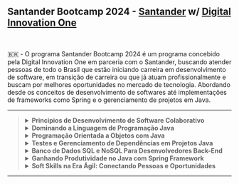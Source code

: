 ## Santander Bootcamp 2024 - [Santander](https://www.santanderopenacademy.com/) w/ [Digital Innovation One](https://www.dio.me/)

<br>

:brazil: - O programa Santander Bootcamp 2024 é um programa concebido pela Digital Innovation One em parceria com o Santander, buscando atender pessoas de todo o Brasil que estão iniciando carreira em desenvolvimento de software, em transição de carreira ou que já atuam profissionalmente e buscam por melhores oportunidades no mercado de tecnologia. Abordando desde os conceitos de desenvolvimento de softwares até implementações de frameworks como Spring e o gerenciamento de projetos em Java.
<br>

----

<blockquote>
<details>
  <summary><strong>Principios de Desenvolvimento de Software Colaborativo</strong></summary><br />
    
  - [x] Bootcamps DIO: Educação Gratuita e Empregabilidade Juntas!
  - [x] Introdução à Plataforma Java
  - [x] Versionamento de Código com Git e GitHub
  - [x] Desafios de Projetos: Crie Um Portfólio Vencedor
  - [x] <b>Desafio</b> : Contribuindo em um Projeto Open Source no GitHub
  - [x] Aula Inaugural: Bootcamp Santander
 
    <br />
</details>
 <details>
  <summary><strong>Dominando a Linguagem de Programação Java</strong></summary><br />

  - [x] Ambiente de Desenvolvimento Java
  - [x] Aprendendo a Sintaxe Java
  - [ ] [<b>Desafio de Projeto</b> : Simulando Uma Conta Bancária Através do Terminal](https://github.com/VitorFran1337/dio-santander)
  - [x] Introdução e Estruturas Condicionais com Java
  - [x] Estruturas de Repetição Java
  - [x] Java e Tratamento de Exceções
  - [x] Debugging Java
  - [x] Dominando Funções em Python
  - [x] Fundamentos de ETL (Extract, Transform, Load) em Python
  - [x] Introdução à Programação Orientada a Objetos (POO) em Python
  - [x] Aprendendo o Conceito de Herança em Python
  - [x] Aplicando Encapsulamento em Python
  - [x] Conhecendo Polimorfismo em Python
  - [ ] [<b>Desafio de Projeto</b> : Criando um Pequeno Sistema Para Validação de Processo Seletivo](https://github.com/VitorFran1337/dio-santander)
  - [x] Desafios de Código: Aperfeiçoe Sua Lógica e Pensamento Computacional
  - [x] <b>Desafio de Código</b> : Condições, Loops e Exceções na Prática com Java

    <br />
 </details>
 <details>
  <summary><strong>Programação Orientada a Objetos com Java</strong></summary><br />

  - [x] Fundamentos da Programação Orientada a Objetos com Java
  - [x] Pilares da Programação Orientada a Objetos
  - [ ] [<b>Desafio de Projeto</b> : Modelando um iPhone com UML: Funções de Música, Chamadas e Internet](https://github.com/VitorFran1337/dio-santander)
  - [x] Conhecendo Collections Java
  - [x] Ganhando Produtividade com Stream API
  - [ ] [<b>Desafio de Projeto</b> : Criando um Banco Digital com Java e Orientação a Objetos](https://github.com/VitorFran1337/dio-santander)
  - [ ] [<b>Desafio de Projeto</b> : Abstraindo um Bootcamp Usando Orientação a Objetos em Java](https://github.com/VitorFran1337/dio-santander)
  - [ ] <b>Desafio de Código</b> : Orientação a Objetos na Prática com Java
  
    <br />
  </details>
  <details>
  <summary><strong>Testes e Gerenciamento de Dependências em Projetos Java</strong></summary><br />
 
  - [ ] Gerenciamento de Dependências e Build com Java e Maven
  - [ ] Introdução a Testes de Software
  - [ ] Testes Unitários com JUnit
  - [ ] Desenvolvendo Testes Utilizando Mockito

    <br />
  </details>
   <details>
  <summary><strong>Banco de Dados SQL e NoSQL Para Desenvolvedores Back-End </strong></summary><br />

  - [x] Introdução a Banco de Dados Relacionais
  - [x] Introdução a MongoDB e Banco de Dados NoSQL 
  
    <br />
  </details>
  <details>
  <summary><strong>Ganhando Produtividade no Java com Spring Framework</strong></summary><br />
 
  - [ ] Introdução a String Framework com Spring Boot
  - [ ] Criando um API Rest Documentada com Spring Web e Swagger
  - [ ] Adicionando Segurança a um Spring Rest com Spring Security
  - [ ] [<b>Desafio</b> : Design Patterns com Java: Dos Classícos(GoF) ao Spring Framework](https://github.com/VitorFran1337/dio-santander)
  - [ ] [<b>Desafio de Projeto</b> : Publicando sua API Rest na Nuvem Usando Spring Boot 3, Java 17 e Railway](https://github.com/VitorFran1337/dio-santander)

    <br />
  </details>
  <details>
  <summary><strong>Soft Skills na Era Ágil: Conectando Pessoas e Oportunidades </strong></summary><br />
 
  - [ ] Trabalhando em Equipes Ágeis
  - [ ] Deixando Seu Linkedin Atrativo
  - [ ] Transformando Seu Conhecimento em Artigos Técnicos 
  - [ ] Se Preparando Para Uma Entrevista

    <br />
  </details>
  </blockquote>
  
  ----
